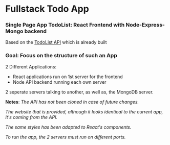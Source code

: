 # Fullstack Todo App
### Single Page App TodoList: React Frontend with Node-Express-Mongo backend

Based on the [TodoList API](https://github.com/ioanmeri/todo-api) which is already built 

### Goal: Focus on the structure of such an App

2 Different Applications:
* React applications run on 1st server for the frontend
* Node API backend running each own server

2 seperate servers talking to another, as well as, the MongoDB server.

**Notes**: 
*The API has not been cloned in case of future changes.*

*The website that is provided, although it looks identical to the current app, it's coming from the API.*

*The same styles has been adapted to React's components.*

*To run the app, the 2 servers must run on different ports.*
